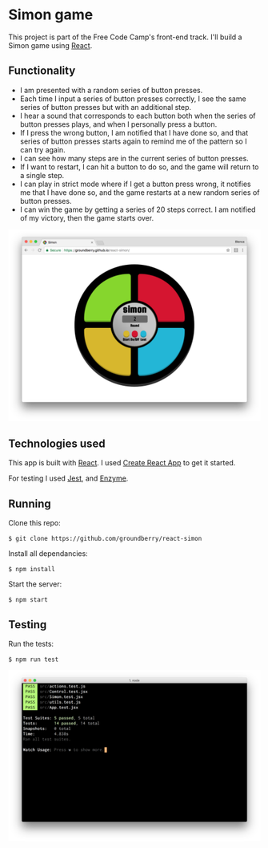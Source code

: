 # Simon game

This project is part of the Free Code Camp's front-end track. I'll build a Simon game using [React](https://facebook.github.io/react/).

## Functionality

- I am presented with a random series of button presses.
- Each time I input a series of button presses correctly, I see the same series of button presses but with an additional step.
- I hear a sound that corresponds to each button both when the series of button presses plays, and when I personally press a button.
- If I press the wrong button, I am notified that I have done so, and that series of button presses starts again to remind me of the pattern so I can try again.
- I can see how many steps are in the current series of button presses.
- If I want to restart, I can hit a button to do so, and the game will return to a single step.
- I can play in strict mode where if I get a button press wrong, it notifies me that I have done so, and the game restarts at a new random series of button presses.
- I can win the game by getting a series of 20 steps correct. I am notified of my victory, then the game starts over.

![Simon game](public/img/simon-game.png)

## Technologies used

This app is built with [React](https://facebook.github.io/react/). I used [Create React App](https://github.com/facebookincubator/create-react-app) to get it started.

For testing I used [Jest](https://github.com/facebook/jest), and [Enzyme](https://github.com/airbnb/enzyme).

## Running

Clone this repo:

```
$ git clone https://github.com/groundberry/react-simon
```

Install all dependancies:

```
$ npm install
```

Start the server:

```
$ npm start
```

## Testing

Run the tests:

```
$ npm run test
```
![Unit tests](public/img/unit-tests.png)
